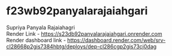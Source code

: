 # f23wb92panyalarajaiahgari
Supriya Panyala Rajaiahagri<br>
Render Link - https://s23db92panyalarajaiahgari.onrender.com <br>
Render dashboard link - https://dashboard.render.com/web/srv-cl28668p2gis7384hbtg/deploys/dep-cl286cgp2gis73cj0dag
